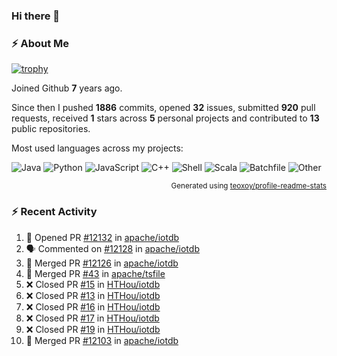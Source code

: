### Hi there 👋

### :zap: About Me

[![trophy](https://github-profile-trophy.vercel.app/?username=HTHou&theme=onedark)](https://github.com/ryo-ma/github-profile-trophy)
   
Joined Github **7** years ago.

Since then I pushed **1886** commits, opened **32** issues, submitted **920** pull requests, received **1** stars across **5** personal projects and contributed to **13** public repositories.

Most used languages across my projects:

![Java](https://img.shields.io/static/v1?style=flat-square&label=%E2%A0%80&color=555&labelColor=%23b07219&message=Java%EF%B8%B195.9%25)
![Python](https://img.shields.io/static/v1?style=flat-square&label=%E2%A0%80&color=555&labelColor=%233572A5&message=Python%EF%B8%B10.9%25)
![JavaScript](https://img.shields.io/static/v1?style=flat-square&label=%E2%A0%80&color=555&labelColor=%23f1e05a&message=JavaScript%EF%B8%B10.6%25)
![C++](https://img.shields.io/static/v1?style=flat-square&label=%E2%A0%80&color=555&labelColor=%23f34b7d&message=C%2B%2B%EF%B8%B10.4%25)
![Shell](https://img.shields.io/static/v1?style=flat-square&label=%E2%A0%80&color=555&labelColor=%2389e051&message=Shell%EF%B8%B10.4%25)
![Scala](https://img.shields.io/static/v1?style=flat-square&label=%E2%A0%80&color=555&labelColor=%23c22d40&message=Scala%EF%B8%B10.3%25)
![Batchfile](https://img.shields.io/static/v1?style=flat-square&label=%E2%A0%80&color=555&labelColor=%23C1F12E&message=Batchfile%EF%B8%B10.2%25)
![Other](https://img.shields.io/static/v1?style=flat-square&label=%E2%A0%80&color=555&labelColor=%23ededed&message=Other%EF%B8%B10.8%25)

<p align="right"><sub>Generated using <a href="https://github.com/marketplace/actions/profile-readme-stats">teoxoy/profile-readme-stats</a></sub></p>


<!--![](https://github.com/HTHou/HTHou/blob/output/github-contribution-grid-snake.svg)-->

<!--![Haonan Hou's github stats](https://github-readme-stats.vercel.app/api?username=HTHou&count_private=true&show_icons=true&theme=onedark)-->

<!--![Haonan Hou's wakatime stats](https://github-readme-stats.vercel.app/api/wakatime?username=HTHou&layout=compact&theme=onedark)-->

<!--![Top Langs](https://github-readme-stats.vercel.app/api/top-langs/?username=HTHou&theme=onedark&layout=compact)-->

### :zap: Recent Activity
<!--START_SECTION:activity-->
1. 💪 Opened PR [#12132](https://github.com/apache/iotdb/pull/12132) in [apache/iotdb](https://github.com/apache/iotdb)
2. 🗣 Commented on [#12128](https://github.com/apache/iotdb/issues/12128#issuecomment-1980186296) in [apache/iotdb](https://github.com/apache/iotdb)
3. 🎉 Merged PR [#12126](https://github.com/apache/iotdb/pull/12126) in [apache/iotdb](https://github.com/apache/iotdb)
4. 🎉 Merged PR [#43](https://github.com/apache/tsfile/pull/43) in [apache/tsfile](https://github.com/apache/tsfile)
5. ❌ Closed PR [#15](https://github.com/HTHou/iotdb/pull/15) in [HTHou/iotdb](https://github.com/HTHou/iotdb)
6. ❌ Closed PR [#13](https://github.com/HTHou/iotdb/pull/13) in [HTHou/iotdb](https://github.com/HTHou/iotdb)
7. ❌ Closed PR [#16](https://github.com/HTHou/iotdb/pull/16) in [HTHou/iotdb](https://github.com/HTHou/iotdb)
8. ❌ Closed PR [#17](https://github.com/HTHou/iotdb/pull/17) in [HTHou/iotdb](https://github.com/HTHou/iotdb)
9. ❌ Closed PR [#19](https://github.com/HTHou/iotdb/pull/19) in [HTHou/iotdb](https://github.com/HTHou/iotdb)
10. 🎉 Merged PR [#12103](https://github.com/apache/iotdb/pull/12103) in [apache/iotdb](https://github.com/apache/iotdb)
<!--END_SECTION:activity-->

<!--
**HTHou/HTHou** is a ✨ _special_ ✨ repository because its `README.md` (this file) appears on your GitHub profile.

Here are some ideas to get you started:

- 🔭 I’m currently working on ...
- 🌱 I’m currently learning ...
- 👯 I’m looking to collaborate on ...
- 🤔 I’m looking for help with ...
- 💬 Ask me about ...
- 📫 How to reach me: ...
- 😄 Pronouns: ...
- ⚡ Fun fact: ...
-->
